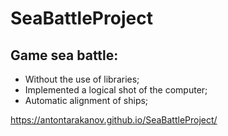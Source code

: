 # SeaBattleProject

## Game sea battle:
- Without the use of libraries;
- Implemented a logical shot of the computer;
- Automatic alignment of ships;

https://antontarakanov.github.io/SeaBattleProject/
